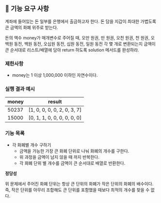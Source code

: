 ## 🚀 기능 요구 사항

계좌에 들어있는 돈 일부를 은행에서 출금하고자 한다. 돈 담을 지갑이 최대한 가볍도록 큰 금액의 화폐 위주로 받는다.

돈의 액수 money가 매개변수로 주어질 때, 오만 원권, 만 원권, 오천 원권, 천 원권, 오백원 동전, 백원 동전, 오십원 동전, 십원 동전, 일원 동전 각 몇 개로 변환되는지 금액이 큰 순서대로 리스트/배열에 담아 return 하도록 solution 메서드를 완성하라.

### 제한사항

- money는 1 이상 1,000,000 이하인 자연수이다.

### 실행 결과 예시

| money | result |
| --- | --- |
| 50237	| [1, 0, 0, 0, 0, 2, 0, 3, 7] |
| 15000	| [0, 1, 1, 0, 0, 0, 0, 0, 0] |

### 기능 목록

- 각 화폐별 개수 구하기
  - 금액을 가능한 가장 큰 화폐 단위로 나눠 화폐의 개수를 구한다.
  - 위 과정을 금액이 남지 않을 때 까지 반복한다.
  - 각 화폐 단위 별 개수를 금액이 큰 순서대로 배열로 반환한다.

**정당성**

위 문제에서 주어진 화폐 단위는 항상 큰 단위의 화폐가 작은 단위의 화폐의 배수이다.
즉, 작은 단위를 아무리 조합해도 큰 단위를 포함했을 때보다 최적의 개수를 찾을 수 없다.